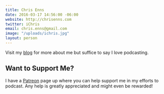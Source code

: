 ```yaml
---
title: Chris Enns
date: 2016-03-17 14:56:00 -06:00
website: http://chrisenns.com
twitter: iChris
email: chris.enns@gmail.com
image: "/uploads/ichris.jpg"
layout: person
---
```


Visit my [blog](http://chrisenns.com) for more about me but suffice to say I love podcasting.

## Want to Support Me?

I have a [Patreon](http://www.patreon.com/ichris) page up where you can help support me in my efforts to podcast. Any help is greatly appreciated and might even be rewarded!
